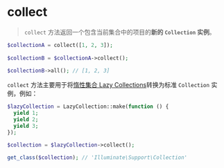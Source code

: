 # collect

> `collect` 方法返回一个包含当前集合中的项目的**新的 `Collection` 实例**。

```php
$collectionA = collect([1, 2, 3]);
 
$collectionB = $collectionA->collect();
 
$collectionB->all(); // [1, 2, 3]
```

`collect` 方法主要用于将[惰性集合 Lazy Collections](https://laravel.com/docs/master/collections#lazy-collections)转换为标准 `Collection` 实例，例如：

```php
$lazyCollection = LazyCollection::make(function () {
  yield 1;
  yield 2;
  yield 3;
});

$collection = $lazyCollection->collect();

get_class($collection); // 'Illuminate\Support\Collection'
```